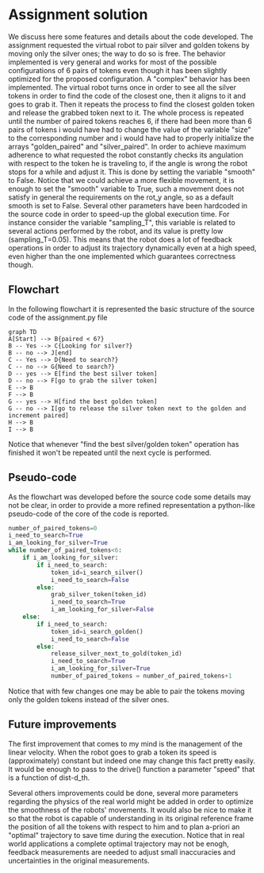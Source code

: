 Assignment solution
==========
We discuss here some features and details about the code developed.
The assignment requested the virtual robot to pair silver and golden tokens by moving only the silver ones; the way to do so is free.
The behavior implemented is very general and works for most of the possible configurations of 6 pairs of tokens even though it has been slightly optimized for the proposed configuration.
A "complex" behavior has been implemented. The virtual robot turns once in order to see all the silver tokens in order to find the code of the closest one, then it aligns to it and goes to grab it.
Then it repeats the process to find the closest golden token and release the grabbed token next to it.
The whole process is repeated until the number of paired tokens reaches 6, if there had been more than 6 pairs of tokens i would have had to change the value of the variable "size" to the corresponding number and i would have had to properly initialize the arrays "golden_paired" and "silver_paired".
In order to achieve maximum adherence to what requested the robot constantly checks its angulation with respect to the token he is traveling to, if the angle is wrong the robot stops for a while and adjust it.
This is done by setting the variable "smooth" to False. Notice that we could achieve a more flexible movement, it is enough to set the "smooth" variable to True, such a movement does not satisfy in general the requirements on the rot_y angle, so as a default smooth is set to False.
Several other parameters have been hardcoded in the source code in order to speed-up the global execution time. 
For instance consider the variable "sampling_T", this variable is related to several actions performed by the robot, and its value is pretty low (sampling_T=0.05).
This means that the robot does a lot of feedback operations in order to adjust its trajectory dynamically even at a high speed, even higher than the one implemented which guarantees correctness though. 

Flowchart
------------
In the following flowchart it is represented the basic structure of the source code of the assignment.py file 

```mermaid
graph TD
A[Start] --> B{paired < 6?}
B -- Yes --> C{Looking for silver?}
B -- no --> J[end] 
C -- Yes --> D{Need to search?} 
C -- no --> G{Need to search?} 
D -- yes --> E[find the best silver token]
D -- no --> F[go to grab the silver token]
E --> B
F --> B
G -- yes --> H[find the best golden token]
G -- no --> I[go to release the silver token next to the golden and increment paired]
H --> B
I --> B
```

Notice that whenever "find the best silver/golden token" operation has finished it won't be repeated until the next cycle is performed.

Pseudo-code
---------------

As the flowchart was developed before the source code some details may not be clear, in order to provide a more refined representation a python-like pseudo-code of the core of the code is reported.

```python
number_of_paired_tokens=0
i_need_to_search=True
i_am_looking_for_silver=True
while number_of_paired_tokens<6:
    if i_am_looking_for_silver:
        if i_need_to_search:
            token_id=i_search_silver()
            i_need_to_search=False
        else: 
            grab_silver_token(token_id)
            i_need_to_search=True
            i_am_looking_for_silver=False
    else:
        if i_need_to_search:
            token_id=i_search_golden()
            i_need_to_search=False
        else:
            release_silver_next_to_gold(token_id)
            i_need_to_search=True
            i_am_looking_for_silver=True
            number_of_paired_tokens = number_of_paired_tokens+1
```
Notice that with few changes one may be able to pair the tokens moving only the golden tokens instead of the silver ones.

Future improvements
--------------------------
The first improvement that comes to my mind is the management of the linear velocity. When the robot goes to grab a token its speed is (approximately) constant but indeed one may change this fact pretty easily.
It would be enough to pass to the drive() function a parameter "speed" that is a function of dist-d_th.

Several others improvements could be done, several more parameters regarding the physics of the real world might be added in order to optimize the smoothness of the robots' movements.
It would also be nice to make it so that the robot is capable of understanding in its original reference frame the position of all the tokens with respect to him and to plan a-priori an "optimal" trajectory to save time during the execution.
Notice that in real world applications a complete optimal trajectory may not be enogh, feedback measurements are needed to adjust small inaccuracies and uncertainties in the original measurements. 
